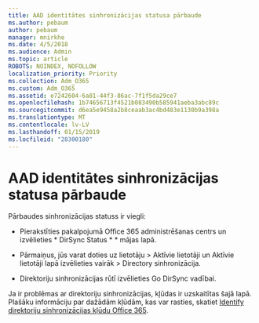 ```yaml
---
title: AAD identitātes sinhronizācijas statusa pārbaude
ms.author: pebaum
author: pebaum
manager: mnirkhe
ms.date: 4/5/2018
ms.audience: Admin
ms.topic: article
ROBOTS: NOINDEX, NOFOLLOW
localization_priority: Priority
ms.collection: Adm_O365
ms.custom: Adm_O365
ms.assetid: e7242604-6a81-44f3-86ac-7f1f5da29ce7
ms.openlocfilehash: 1b74656713f4521b083490b585941aeba3abc89c
ms.sourcegitcommit: d6ea5e9458a2b8ceaab3ac4bd483e1130b9a398a
ms.translationtype: MT
ms.contentlocale: lv-LV
ms.lasthandoff: 01/15/2019
ms.locfileid: "28300180"
---
```

# <a name="check-aad-identity-sync-status"></a>AAD identitātes sinhronizācijas statusa pārbaude

Pārbaudes sinhronizācijas statuss ir viegli: 
  
- Pierakstīties pakalpojumā Office 365 administrēšanas centrs un izvēlieties * DirSync Status * * mājas lapā. 
    
- Pārmaiņus, jūs varat doties uz lietotāju \> Aktīvie lietotāji un Aktīvie lietotāji lapā izvēlieties vairāk \> Directory sinhronizācija.
    
- Direktoriju sinhronizācijas rūtī izvēlieties Go DirSync vadībai. 
    
Ja ir problēmas ar direktoriju sinhronizācijas, kļūdas ir uzskaitītas šajā lapā. Plašāku informāciju par dažādām kļūdām, kas var rasties, skatiet [Identify direktoriju sinhronizācijas kļūdu Office 365](https://support.office.com/article/b4fc07a5-97ea-4ca6-9692-108acab74067).
  

